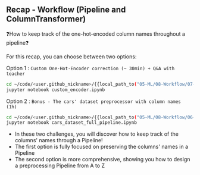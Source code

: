 ## Recap - Workflow (Pipeline and ColumnTransformer)

❓How to keep track of the one-hot-encoded column names throughout a pipeline❓

For this recap, you can choose between two options:

Option 1 : `Custom One-Hot-Encoder correction (~ 30min) + Q&A with teacher`

```bash
cd ~/code/<user.github_nickname>/{{local_path_to("05-ML/08-Workflow/07-Custom-Encoder")}}
jupyter notebook custom_encoder.ipynb
```

Option 2 : `Bonus - The cars' dataset preprocessor with column names (1h)`

```bash
cd ~/code/<user.github_nickname>/{{local_path_to("05-ML/08-Workflow/06-Bonus")}}
jupyter notebook cars_dataset_full_pipeline.ipynb
```

* In these two challenges, you will discover how to keep track of the columns' names through a Pipeline!
* The first option is fully focused on preserving the columns' names in a Pipeline
* The second option is more comprehensive, showing you how to design a preprocessing Pipeline from A to Z






